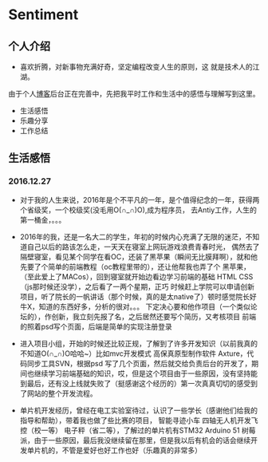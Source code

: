 # Sentiment
## 个人介绍
- 喜欢折腾，对新事物充满好奇，坚定编程改变人生的原则，这 就是技术人的江湖。
  
  
由于个人[博客](http://www.coderw.cn)后台正在完善中，先把我平时工作和生活中的感悟与理解写到这里。

- 生活感悟
- 乐趣分享
- 工作总结












## 生活感悟
### 2016.12.27
 - 对于我的人生来说，2016年是个不平凡的一年，是个值得纪念的一年，获得两个省级奖，一个校级奖(没毛用O(∩_∩)O),成为程序员，
 去Antiy工作，人生的第一桶金，。。。
 -   2016年的我，还是一名大二的学生，年初的时候内心充满了无限的迷茫，不知道自己以后的路该怎么走，一天天在寝室上网玩游戏浪费青春时光，
 偶然去了隔壁寝室，看见某个同学在看OC，还装了黑苹果（瞬间无比膜拜啊），就和他先要了个简单的前端教程（oc教程里带的），还让他帮我也弄了个
 黑苹果，（至此爱上了MACos），回到寝室就开始边看边学习前端的基础 HTML CSS （js那时候还没学），之后看了一两个星期，正巧
 时候赶上学院可以申请创新项目，听了院长的一帆讲话（那个时候，真的是太native了）顿时感觉院长好牛X，知道的东西好多，分析的很对。。。
 下定决心要和他作项目（一个类似论坛的），作创新，我立刻先报了名，之后居然还要写个简历，又考核项目 前端的照着psd写个页面，后端是简单的实现注册登录
 -  进入项目小组，开始的时候还比较正规，了解到了许多开发知识（以前我真的不知道O(∩_∩)O哈哈~）比如mvc开发模式
  高保真原型制作软件 Axture，代码同步工具SVN，根据psd 写了几个页面，然后就交给负责后台的开发了，期间也继续学习前端基础的知识，哎，但是这个项目由于一些原因，没有坚持能到最后，还有没上线就失败了（挺感谢这个经历的）第一次真真切切的感受到了网站的整个开发流程。

-  单片机开发经历，曾经在电工实验室待过，认识了一些学长（感谢他们给我的指导和帮助），带着我也做了些比赛的项目，
  智能寻迹小车 四轴无人机开发飞控（校一等） 电子秤（省二等），了解过的单片机有STM32 Arduino 51 树莓派，由于一些原因，最后我没继续留在那里，但是我以后有机会的话会继续开发单片机的，不管是爱好也好工作也好（乐趣真的非常多）

   
